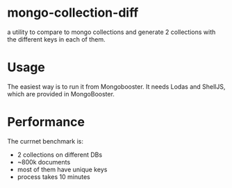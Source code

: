 # mongo-collection-diff

a utility to compare to mongo collections and generate 2 collections with the different keys in each of them. 

# Usage
The easiest way is to run it from Mongobooster.
It needs Lodas and ShellJS, which are provided in MongoBooster.

# Performance
The currnet benchmark is:
* 2 collections on different DBs
* ~800k documents
* most of them have unique keys
* process  takes 10 minutes

